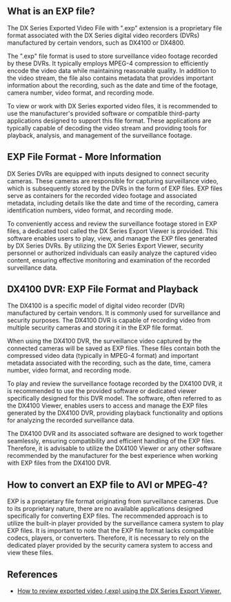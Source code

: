 ## What is an EXP file?

The DX Series Exported Video File with ".exp" extension is a proprietary file format associated with the DX Series digital video recorders (DVRs) manufactured by certain vendors, such as DX4100 or DX4800.

The ".exp" file format is used to store surveillance video footage recorded by these DVRs. It typically employs MPEG-4 compression to efficiently encode the video data while maintaining reasonable quality. In addition to the video stream, the file also contains metadata that provides important information about the recording, such as the date and time of the footage, camera number, video format, and recording mode.

To view or work with DX Series exported video files, it is recommended to use the manufacturer's provided software or compatible third-party applications designed to support this file format. These applications are typically capable of decoding the video stream and providing tools for playback, analysis, and management of the surveillance footage.

## EXP File Format - More Information 

DX Series DVRs are equipped with inputs designed to connect security cameras. These cameras are responsible for capturing surveillance video, which is subsequently stored by the DVRs in the form of EXP files. EXP files serve as containers for the recorded video footage and associated metadata, including details like the date and time of the recording, camera identification numbers, video format, and recording mode.

To conveniently access and review the surveillance footage stored in EXP files, a dedicated tool called the DX Series Export Viewer is provided. This software enables users to play, view, and manage the EXP files generated by DX Series DVRs. By utilizing the DX Series Export Viewer, security personnel or authorized individuals can easily analyze the captured video content, ensuring effective monitoring and examination of the recorded surveillance data.

## DX4100 DVR: EXP File Format and Playback

The DX4100 is a specific model of digital video recorder (DVR) manufactured by certain vendors. It is commonly used for surveillance and security purposes. The DX4100 DVR is capable of recording video from multiple security cameras and storing it in the EXP file format.

When using the DX4100 DVR, the surveillance video captured by the connected cameras will be saved as EXP files. These files contain both the compressed video data (typically in MPEG-4 format) and important metadata associated with the recording, such as the date, time, camera number, video format, and recording mode.

To play and review the surveillance footage recorded by the DX4100 DVR, it is recommended to use the provided software or dedicated viewer specifically designed for this DVR model. The software, often referred to as the DX4100 Viewer, enables users to access and manage the EXP files generated by the DX4100 DVR, providing playback functionality and options for analyzing the recorded surveillance data.

The DX4100 DVR and its associated software are designed to work together seamlessly, ensuring compatibility and efficient handling of the EXP files. Therefore, it is advisable to utilize the DX4100 Viewer or any other software recommended by the manufacturer for the best experience when working with EXP files from the DX4100 DVR.


## How to convert an EXP file to AVI or MPEG-4?

EXP is a proprietary file format originating from surveillance cameras. Due to its proprietary nature, there are no available applications designed specifically for converting EXP files. The recommended approach is to utilize the built-in player provided by the surveillance camera system to play EXP files. It is important to note that the EXP file format lacks compatible codecs, players, or converters. Therefore, it is necessary to rely on the dedicated player provided by the security camera system to access and view these files.

## References
* [How to review exported video (.exp) using the DX Series Export Viewer.](https://support.pelco.com/s/article/How-to-review-exported-video-exp-using-the-DX-Series-Export-Viewer-1538586687024?language=en_US)






